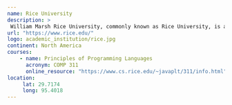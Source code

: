 ```yaml
---
name: Rice University 
description: >
 William Marsh Rice University, commonly known as Rice University, is a private research university in Houston, Texas. 
url: "https://www.rice.edu/"
logo: academic_institution/rice.jpg
continent: North America
courses:
    - name: Principles of Programming Languages
      acronym: COMP 311
      online_resource: "https://www.cs.rice.edu/~javaplt/311/info.html"
location:
     lat: 29.7174
     long: 95.4018
---
```

